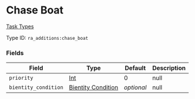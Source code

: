 # Chase Boat
[Task Types](../task_types_types.md)

Type ID: `ra_additions:chase_boat`
### Fields
Field | Type | Default | Description
------|------|---------|-------------
`priority` | [Int](../data_types/int.md) | 0 | null
`bientity_condition` | [Bientity Condition](../bientity_condition_types.md) | _optional_ | null
